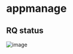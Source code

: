 # appmanage

## RQ status
![image](https://user-images.githubusercontent.com/43192516/231103506-22bbfc80-f31f-4ba0-a331-4a05a345ec25.png)
